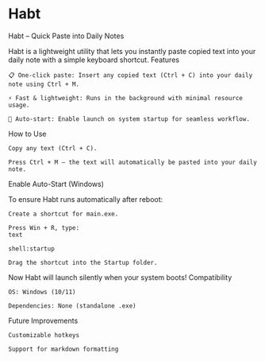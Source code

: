 # Habt
Habt – Quick Paste into Daily Notes

Habt is a lightweight utility that lets you instantly paste copied text into your daily note with a simple keyboard shortcut.
Features

    📋 One-click paste: Insert any copied text (Ctrl + C) into your daily note using Ctrl + M.

    ⚡ Fast & lightweight: Runs in the background with minimal resource usage.

    🔄 Auto-start: Enable launch on system startup for seamless workflow.

How to Use

    Copy any text (Ctrl + C).

    Press Ctrl + M – the text will automatically be pasted into your daily note.

Enable Auto-Start (Windows)

To ensure Habt runs automatically after reboot:

    Create a shortcut for main.exe.

    Press Win + R, type:
    text

    shell:startup

    Drag the shortcut into the Startup folder.

Now Habt will launch silently when your system boots!
Compatibility

    OS: Windows (10/11)

    Dependencies: None (standalone .exe)

Future Improvements

    Customizable hotkeys

    Support for markdown formatting
